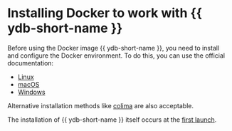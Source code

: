 # Installing Docker to work with {{ ydb-short-name }}

Before using the Docker image {{ ydb-short-name }}, you need to install and configure the Docker environment. To do this, you can use the official documentation:

- [Linux](https://docs.docker.com/desktop/install/linux-install/)
- [macOS](https://docs.docker.com/desktop/install/mac-install/)
- [Windows](https://docs.docker.com/desktop/install/windows-install/)

Alternative installation methods like [colima](https://github.com/abiosoft/colima) are also acceptable.

The installation of {{ ydb-short-name }} itself occurs at the [first launch](start.md).
